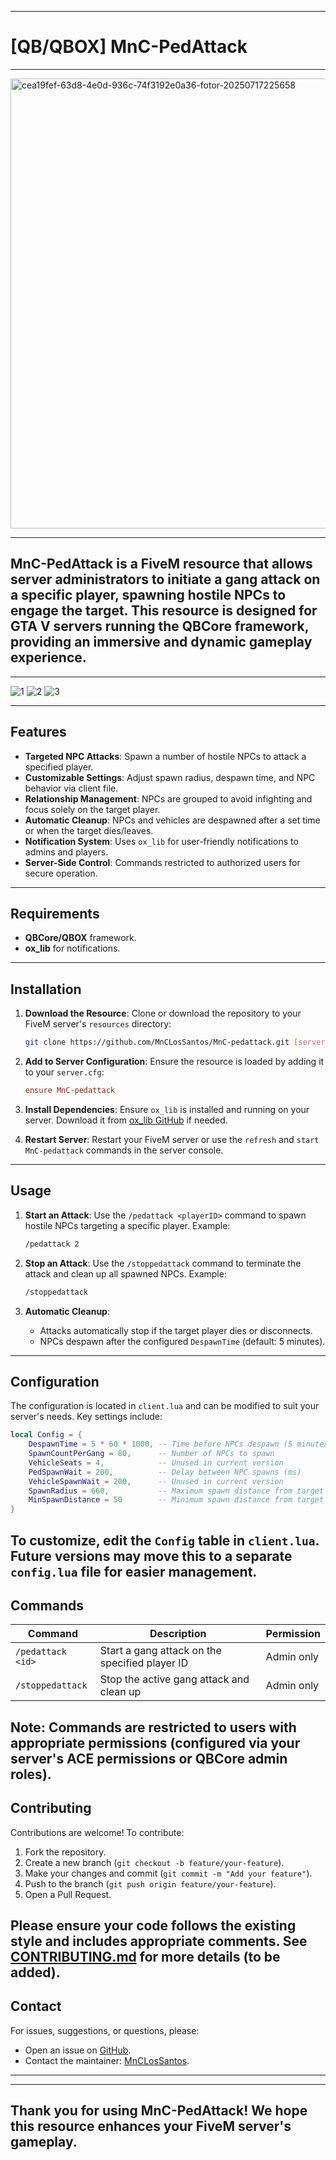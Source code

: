 ---------------------------------------------------------------------------------------------------------------------

# [QB/QBOX] MnC-PedAttack

---------------------------------------------------------------------------------------------------------------------

<img width="1280" height="720" alt="cea19fef-63d8-4e0d-936c-74f3192e0a36-fotor-20250717225658" src="https://github.com/user-attachments/assets/a365c307-ee07-4b14-9c4e-523886d9872e" />

---------------------------------------------------------------------------------------------------------------------

## **MnC-PedAttack** is a FiveM resource that allows server administrators to initiate a gang attack on a specific player, spawning hostile NPCs to engage the target. This resource is designed for GTA V servers running the QBCore framework, providing an immersive and dynamic gameplay experience.

---------------------------------------------------------------------------------------------------------------------


![1](https://github.com/user-attachments/assets/301b2406-b815-45dd-a281-b6a857aa6ef8)
![2](https://github.com/user-attachments/assets/428070d9-134b-44f1-b5db-391d0b176c5a)
![3](https://github.com/user-attachments/assets/0d6072c1-84eb-444e-a353-716e3faa38ba)


---------------------------------------------------------------------------------------------------------------------
## Features
- **Targeted NPC Attacks**: Spawn a number of hostile NPCs to attack a specified player.
- **Customizable Settings**: Adjust spawn radius, despawn time, and NPC behavior via client file.
- **Relationship Management**: NPCs are grouped to avoid infighting and focus solely on the target player.
- **Automatic Cleanup**: NPCs and vehicles are despawned after a set time or when the target dies/leaves.
- **Notification System**: Uses `ox_lib` for user-friendly notifications to admins and players.
- **Server-Side Control**: Commands restricted to authorized users for secure operation.
---------------------------------------------------------------------------------------------------------------------
## Requirements
- **QBCore/QBOX** framework.
- **ox_lib** for notifications.
---------------------------------------------------------------------------------------------------------------------
## Installation

1. **Download the Resource**:
   Clone or download the repository to your FiveM server's `resources` directory:
   ```bash
   git clone https://github.com/MnCLosSantos/MnC-pedattack.git [server-data]/resources/[custom]/MnC-pedattack
   ```

2. **Add to Server Configuration**:
   Ensure the resource is loaded by adding it to your `server.cfg`:
   ```cfg
   ensure MnC-pedattack
   ```

3. **Install Dependencies**:
   Ensure `ox_lib` is installed and running on your server. Download it from [ox_lib GitHub](https://github.com/overextended/ox_lib) if needed.

4. **Restart Server**:
   Restart your FiveM server or use the `refresh` and `start MnC-pedattack` commands in the server console.
---------------------------------------------------------------------------------------------------------------------
## Usage

1. **Start an Attack**:
   Use the `/pedattack <playerID>` command to spawn hostile NPCs targeting a specific player.
   Example:
   ```bash
   /pedattack 2
   ```

2. **Stop an Attack**:
   Use the `/stoppedattack` command to terminate the attack and clean up all spawned NPCs.
   Example:
   ```bash
   /stoppedattack
   ```

3. **Automatic Cleanup**:
   - Attacks automatically stop if the target player dies or disconnects.
   - NPCs despawn after the configured `DespawnTime` (default: 5 minutes).
---------------------------------------------------------------------------------------------------------------------
## Configuration

The configuration is located in `client.lua` and can be modified to suit your server's needs. Key settings include:

```lua
local Config = {
    DespawnTime = 5 * 60 * 1000, -- Time before NPCs despawn (5 minutes)
    SpawnCountPerGang = 80,      -- Number of NPCs to spawn
    VehicleSeats = 4,            -- Unused in current version
    PedSpawnWait = 200,          -- Delay between NPC spawns (ms)
    VehicleSpawnWait = 200,      -- Unused in current version
    SpawnRadius = 660,           -- Maximum spawn distance from target
    MinSpawnDistance = 50        -- Minimum spawn distance from target
}
```

To customize, edit the `Config` table in `client.lua`. Future versions may move this to a separate `config.lua` file for easier management.
---------------------------------------------------------------------------------------------------------------------
## Commands

| Command          | Description                              | Permission   |
|------------------|------------------------------------------|--------------|
| `/pedattack <id>`| Start a gang attack on the specified player ID | Admin only   |
| `/stoppedattack` | Stop the active gang attack and clean up | Admin only   |

**Note**: Commands are restricted to users with appropriate permissions (configured via your server's ACE permissions or QBCore admin roles).
---------------------------------------------------------------------------------------------------------------------
## Contributing

Contributions are welcome! To contribute:

1. Fork the repository.
2. Create a new branch (`git checkout -b feature/your-feature`).
3. Make your changes and commit (`git commit -m "Add your feature"`).
4. Push to the branch (`git push origin feature/your-feature`).
5. Open a Pull Request.

Please ensure your code follows the existing style and includes appropriate comments. See [CONTRIBUTING.md](CONTRIBUTING.md) for more details (to be added).
---------------------------------------------------------------------------------------------------------------------
## Contact

For issues, suggestions, or questions, please:
- Open an issue on [GitHub](https://github.com/MnCLosSantos/MnC-pedattack/issues).
- Contact the maintainer: [MnCLosSantos](https://github.com/MnCLosSantos).

---
---------------------------------------------------------------------------------------------------------------------
Thank you for using **MnC-PedAttack**! We hope this resource enhances your FiveM server's gameplay.
---------------------------------------------------------------------------------------------------------------------
